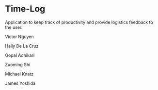 Time-Log
========

Application to keep track of productivity and provide logistics feedback to the user.

Victor Nguyen

Haily De La Cruz

Gopal Adhikari

Zuoming Shi

Michael Knatz

James Yoshida

